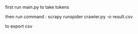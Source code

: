 first run main.py to take tokens

then run command :
scrapy runspider crawler.py -o result.csv

to export csv
